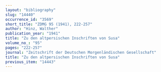 ```yaml
---
layout: "bibliography"
slug: "14440"
occurrence_id: "3569"
short_title: "ZDMG 95 (1941), 222-257"
author: "Hinz, Walther"
publication_year: "1941"
title: "Zu den altpersischen Inschriften von Susa"
volume_no_: "95"
pages: "222-257"
journal: "Zeitschrift der Deutschen Morgenländischen Gesellschaft"
title: "Zu den altpersischen Inschriften von Susa"
previous_item: "14443"
---
```

